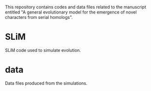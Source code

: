 This repository contains codes and data files related to the manuscript entitled "A general evolutionary model for the emergence of novel characters from serial homologs".

# SLiM
SLiM code used to simulate evolution.

# data
Data files produced from the simulations.
